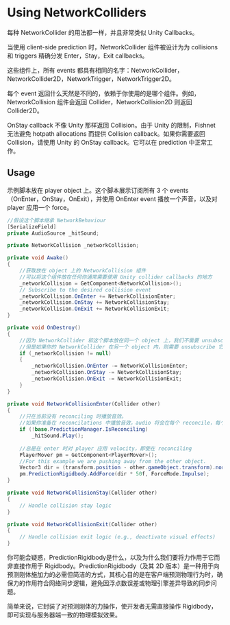 # Using NetworkColliders

每种 NetworkCollider 的用法都一样，并且非常类似 Unity Callbacks。

当使用 client-side prediction 时，NetworkCollider 组件被设计为为 collisions 和 triggers 精确分发 Enter，Stay，Exit callbacks。

这些组件上，所有 events 都具有相同的名字：NetworkCollider，NetworkCollider2D，NetworkTrigger，NetworkTrigger2D。

每个 event 返回什么天然是不同的，依赖于你使用的是哪个组件。例如，NetworkCollision 组件会返回 Collider，NetworkCollision2D 则返回 Collider2D。

OnStay callback 不像 Unity 那样返回 Collision。由于 Unity 的限制，Fishnet 无法避免 hotpath allocations 而提供 Collision callback。如果你需要返回 Collision，请使用 Unity 的 OnStay callback。它可以在 prediction 中正常工作。

## Usage

示例脚本放在 player object 上。这个脚本展示订阅所有 3 个 events（OnEnter，OnStay，OnExit），并使用 OnEnter event 播放一个声音，以及对 player 应用一个 force。

```C#
//假设这个脚本继承 NetworkBehaviour
[SerializeField]
private AudioSource _hitSound;

private NetworkCollision _networkCollision;

private void Awake()
{
    //获取放在 object 上的 NetworkCollision 组件
    //可以将这个组件放在任何你通常需要使用 Unity collider callbacks 的地方
    _networkCollision = GetComponent<NetworkCollision>();
    // Subscribe to the desired collision event
    _networkCollision.OnEnter += NetworkCollisionEnter;
    _networkCollision.OnStay += NetworkCollisionStay;
    _networkCollision.OnExit += NetworkCollisionExit;
}

private void OnDestroy()
{
    //因为 NetworkCollider 和这个脚本放在同一个 object 上，我们不需要 unsubscribe，callbacks 会随着 object 销毁而销毁。
    //但是如果你的 NetworkCollider 在另一个 object 内，则需要 unsubscribe 它们。
    if (_networkCollision != null)
    {
        _networkCollision.OnEnter -= NetworkCollisionEnter;
        _networkCollision.OnStay -= NetworkCollisionStay;
        _networkCollision.OnExit -= NetworkCollisionExit;
    }
}

private void NetworkCollisionEnter(Collider other)
{
    //只在当前没有 reconciling 时播放音效。
    //如果你准备在 reconcilations 中播放音效，audio 将会在每个 reconcile，每个 tick 执行，直到 player 不再 reconciling 到 collider 中。
    if (!base.PredictionManager.IsReconciling)
        _hitSound.Play();
        
    //总是在 enter 时对 player 应用 velocity，即使在 reconciling
    PlayerMover pm = GetComponent<PlayerMover>();
    //For this example we are pushing away from the other object.
    Vector3 dir = (transform.position - other.gameObject.transform).normalized;
    pm.PredictionRigidbody.AddForce(dir * 50f, ForceMode.Impulse);
}

private void NetworkCollisionStay(Collider other)
{
    // Handle collision stay logic
}

private void NetworkCollisionExit(Collider other)
{
    // Handle collision exit logic (e.g., deactivate visual effects)
}
```

你可能会疑惑，PredictionRigidbody是什么，以及为什么我们要将力作用于它而非直接作用于 Rigidbody。PredictionRigidbody（及其 2D 版本）是一种用于向预测刚体施加力的​​必需但简洁的方式​​，其核心目的是在客户端预测物理行为时，确保力的作用符合网络同步逻辑，避免因浮点数误差或物理引擎差异导致的同步问题。

简单来说，它封装了对预测刚体的力操作，使开发者无需直接操作 Rigidbody，即可实现与服务器端一致的物理模拟效果。

